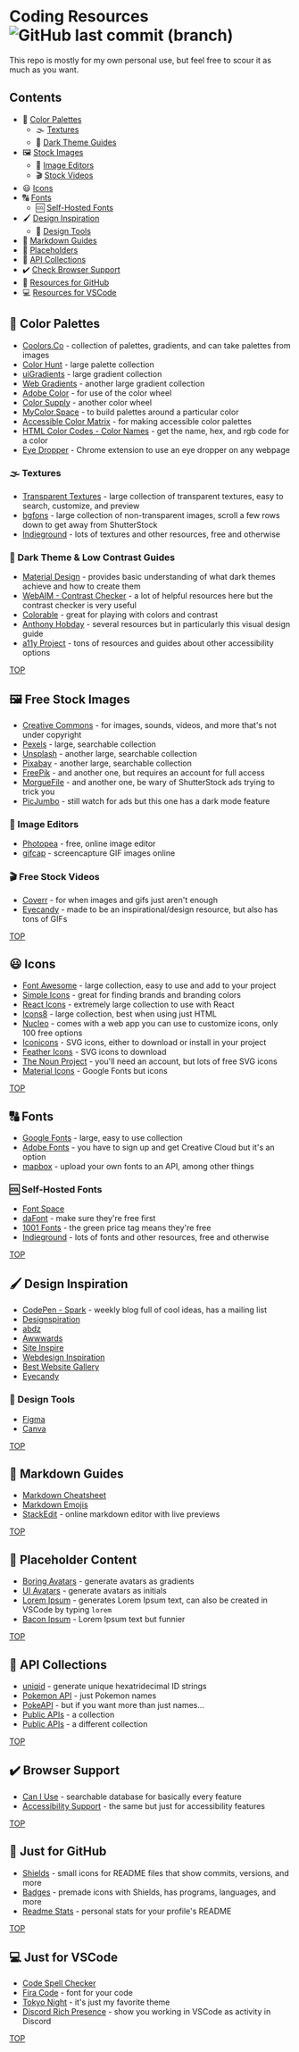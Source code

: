 # Coding Resources ![GitHub last commit (branch)](https://img.shields.io/github/last-commit/savwiley/resources/main)


This repo is mostly for my own personal use, but feel free to scour it as much as you want. 

## Contents

* :rainbow: [Color Palettes](#rainbow-color-palettes)
  * :fog: [Textures](#fog-textures)
  * :busts_in_silhouette: [Dark Theme Guides](#busts_in_silhouette-dark-theme--low-contrast-guides)
* :framed_picture: [Stock Images](#framed_picture-free-stock-images)
  * 🔧 [Image Editors](#wrench-image-editors)
  * 🎬 [Stock Videos](#clapper-free-stock-videos)
* :smiley: [Icons](#smiley-icons)
* :capital_abcd: [Fonts](#capital_abcd-fonts)
  * :cool: [Self-Hosted Fonts](#cool-self-hosted-fonts)
* :paintbrush: [Design Inspiration](#paintbrush-design-inspiration)
  * :memo: [Design Tools](#memo-design-tools)
* :small_red_triangle_down: [Markdown Guides](#small_red_triangle_down-markdown-guides)
* :open_file_folder: [Placeholders](#open_file_folder-placeholder-content)
* :rocket: [API Collections](#rocket-api-collections)
* :heavy_check_mark: [Check Browser Support](#heavy_check_mark-browser-support)
* :octopus: [Resources for GitHub](#octopus-just-for-github)
* :computer: [Resources for VSCode](#computer-just-for-vscode)

## :rainbow: Color Palettes

* [Coolors.Co](https://coolors.co/) - collection of palettes, gradients, and can take palettes from images
* [Color Hunt](https://colorhunt.co/) - large palette collection
* [uiGradients](https://uigradients.com/) - large gradient collection
* [Web Gradients](https://webgradients.com/) - another large gradient collection
* [Adobe Color](https://color.adobe.com/create/color-wheel) - for use of the color wheel
* [Color Supply](https://colorsupplyyy.com/app/) - another color wheel
* [MyColor.Space](https://mycolor.space/) - to build palettes around a particular color
* [Accessible Color Matrix](https://toolness.github.io/accessible-color-matrix/) - for making accessible color palettes
* [HTML Color Codes - Color Names](https://htmlcolorcodes.com/color-names/) - get the name, hex, and rgb code for a color
* [Eye Dropper](https://eyedropper.org/) - Chrome extension to use an eye dropper on any webpage

### :fog: Textures

* [Transparent Textures](https://www.transparenttextures.com/) - large collection of transparent textures, easy to search, customize, and preview
* [bgfons](https://bgfons.com/) - large collection of non-transparent images, scroll a few rows down to get away from ShutterStock
* [Indieground](https://indieground.net/shop-category/freebies/) - lots of textures and other resources, free and otherwise

### :busts_in_silhouette: Dark Theme & Low Contrast Guides

* [Material Design](https://m2.material.io/design/color/dark-theme.html) - provides basic understanding of what dark themes achieve and how to create them
* [WebAIM - Contrast Checker](https://webaim.org/resources/contrastchecker/) - a lot of helpful resources here but the contrast checker is very useful
* [Colorable](https://colorable.jxnblk.com/001e02/9392cf) - great for playing with colors and contrast
* [Anthony Hobday](https://anthonyhobday.com/sideprojects/saferules/) - several resources but in particularly this visual design guide
* [a11y Project](https://www.a11yproject.com/resources/) - tons of resources and guides about other accessibility options

[TOP](#contents)

## :framed_picture: Free Stock Images

* [Creative Commons](https://search.creativecommons.org/) - for images, sounds, videos, and more that's not under copyright
* [Pexels](https://www.pexels.com/) - large, searchable collection
* [Unsplash](https://unsplash.com/images/stock) - another large, searchable collection
* [Pixabay](https://pixabay.com/) - another large, searchable collection
* [FreePik](https://www.freepik.com/) - and another one, but requires an account for full access
* [MorgueFile](https://morguefile.com/) - and another one, be wary of ShutterStock ads trying to trick you
* [PicJumbo](https://picjumbo.com/) - still watch for ads but this one has a dark mode feature

### :wrench: Image Editors

* [Photopea](https://www.photopea.com/) - free, online image editor
* [gifcap](https://gifcap.dev/) - screencapture GIF images online

### :clapper: Free Stock Videos

* [Coverr](https://coverr.co/) - for when images and gifs just aren't enough
* [Eyecandy](https://eycndy.co/) - made to be an inspirational/design resource, but also has tons of GIFs

[TOP](#contents)

## :smiley: Icons

* [Font Awesome](https://fontawesome.com/) - large collection, easy to use and add to your project
* [Simple Icons](https://simpleicons.org/) - great for finding brands and branding colors
* [React Icons](https://react-icons.github.io/react-icons/) - extremely large collection to use with React
* [Icons8](https://icons8.com/icons/) - large collection, best when using just HTML
* [Nucleo](https://nucleoapp.com/free-icons) - comes with a web app you can use to customize icons, only 100 free options
* [Iconicons](https://ionic.io/ionicons) - SVG icons, either to download or install in your project
* [Feather Icons](https://feathericons.com/) - SVG icons to download
* [The Noun Project](https://thenounproject.com/) - you'll need an account, but lots of free SVG icons
* [Material Icons](https://fonts.google.com/icons) - Google Fonts but icons

[TOP](#contents)

## :capital_abcd: Fonts

* [Google Fonts](https://fonts.google.com/) - large, easy to use collection
* [Adobe Fonts](https://developer.adobe.com/fonts/) - you have to sign up and get Creative Cloud but it's an option
* [mapbox](https://docs.mapbox.com/api/maps/fonts/) - upload your own fonts to an API, among other things

### :cool: Self-Hosted Fonts

* [Font Space](https://www.fontspace.com/)
* [daFont](https://www.dafont.com/) - make sure they're free first
* [1001 Fonts](https://www.1001fonts.com/free-for-commercial-use-fonts.html) - the green price tag means they're free
* [Indieground](https://indieground.net/shop-category/freebies/) - lots of fonts and other resources, free and otherwise

[TOP](#contents)

## :paintbrush: Design Inspiration

* [CodePen - Spark](https://codepen.io/spark) - weekly blog full of cool ideas, has a mailing list
* [Designspiration](https://www.designspiration.com/)
* [abdz](https://abduzeedo.com/)
* [Awwwards](https://www.awwwards.com/websites/)
* [Site Inspire](https://www.siteinspire.com/)
* [Webdesign Inspiration](https://www.webdesign-inspiration.com/)
* [Best Website Gallery](https://bestwebsite.gallery/)
* [Eyecandy](https://eycndy.co/)

### :memo: Design Tools

* [Figma](https://www.figma.com/)
* [Canva](https://www.canva.com/)
  
[TOP](#contents)

## :small_red_triangle_down: Markdown Guides

* [Markdown Cheatsheet](https://github.com/tchapi/markdown-cheatsheet#readme)
* [Markdown Emojis](https://github.com/ikatyang/emoji-cheat-sheet#readme)
* [StackEdit](https://stackedit.io/app#) - online markdown editor with live previews

[TOP](#contents)

## :open_file_folder: Placeholder Content

* [Boring Avatars](https://github.com/boringdesigners/boring-avatars#readme) - generate avatars as gradients
* [UI Avatars](https://ui-avatars.com/) - generate avatars as initials
* [Lorem Ipsum](https://lipsum.com/) - generates Lorem Ipsum text, can also be created in VSCode by typing `lorem`
* [Bacon Ipsum](https://baconipsum.com/) - Lorem Ipsum text but funnier

[TOP](#contents)

## :rocket: API Collections

* [uniqid](https://github.com/adamhalasz/uniqid#readme) - generate unique hexatridecimal ID strings
* [Pokemon API](https://github.com/sindresorhus/pokemon#readme) - just Pokemon names
* [PokeAPI](https://github.com/sindresorhus/pokemon#readme) - but if you want more than just names...
* [Public APIs](https://github.com/public-apis/public-apis#readme) - a collection
* [Public APIs](https://github.com/n0shake/Public-APIs#readme) - a different collection

[TOP](#contents)

## :heavy_check_mark: Browser Support

* [Can I Use](https://caniuse.com/) - searchable database for basically every feature
* [Accessibility Support](https://a11ysupport.io/) - the same but just for accessibility features

[TOP](#contents)

## :octopus: Just for GitHub

* [Shields](https://shields.io/) - small icons for README files that show commits, versions, and more
* [Badges](https://github.com/alexandresanlim/Badges4-README.md-Profile#readme) - premade icons with Shields, has programs, languages, and more
* [Readme Stats](https://github.com/anuraghazra/github-readme-stats#readme) - personal stats for your profile's README

[TOP](#contents)

## :computer: Just for VSCode

* [Code Spell Checker](https://marketplace.visualstudio.com/items?itemName=streetsidesoftware.code-spell-checker)
* [Fira Code](https://github.com/tonsky/FiraCode#readme) - font for your code
* [Tokyo Night](https://marketplace.visualstudio.com/items?itemName=enkia.tokyo-night) - it's just my favorite theme
* [Discord Rich Presence](https://marketplace.visualstudio.com/items?itemName=LeonardSSH.vscord) - show you working in VSCode as activity in Discord

[TOP](#contents)
